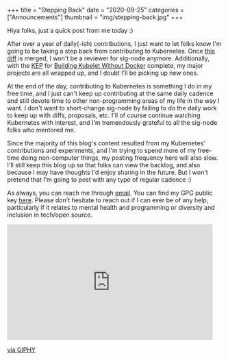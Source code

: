+++
title = "Stepping Back"
date = "2020-09-25"
categories = ["Announcements"]
thumbnail = "img/stepping-back.jpg"
+++

Hiya folks, just a quick post from me today :)

After over a year of daily(-ish) contributions, I just want to let folks know
I'm going to be taking a step back from contributing to Kubernetes. Once [this
diff](https://github.com/kubernetes/kubernetes/pull/94953) is merged, I won't be
a reviewer for sig-node anymore. Additionally, with
the [KEP](https://github.com/kubernetes/enhancements)
for [Building Kubelet Without Docker](https://github.com/kubernetes/enhancements/blob/master/keps/sig-node/20200205-build-kubelet-without-docker.md)
complete, my major projects are all wrapped up, and I doubt I'll be
picking up new ones.

At the end of the day, contributing to Kubernetes is something I
do in my free time, and I just can't keep up contributing at the
same daily cadence and still devote time to other non-programming areas
of my life in the way I want. I don't want to short-change sig-node by
failing to do the daily work to keep up with diffs, proposals, etc.
I'll of course continue watching Kubernetes with interest,
and I'm tremendously grateful to all the sig-node folks who mentored me.

Since the majority of this blog's content resulted from my Kubernetes' contributions
and experiments, and I'm trying to spend more of my free-time doing non-computer things,
my posting frequency here will also slow. I'll still keep this blog up
so that folks can view the backlog, and also because I may have thoughts I'd
enjoy sharing in the future. But I won't pretend that I'm going to post with any type
of regular cadence :)

As always, you can reach me through [email](mailto:me@mattjmcnaughton.com).
You can find my GPG public key [here](/mattjmcnaughton.pub.asc).
Please don't hesitate to reach out if I can ever be of any help, particularly if
it relates to mental health and programming or diversity and inclusion in
tech/open source.

<iframe src="https://giphy.com/embed/tP3Tu61F2RBZe" width="480" height="270"
frameBorder="0" class="giphy-embed" allowFullScreen></iframe><p><a
href="https://giphy.com/gifs/puppy-dog-tP3Tu61F2RBZe">via GIPHY</a></p>
